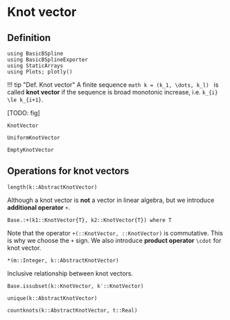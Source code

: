 # Knot vector

## Definition
```@setup math
using BasicBSpline
using BasicBSplineExporter
using StaticArrays
using Plots; plotly()
```

!!! tip "Def.  Knot vector"
    A finite sequence
    ```math
    k = (k_1, \dots, k_l)
    ```
    is called **knot vector** if the sequence is broad monotonic increase, i.e. ``k_{i} \le k_{i+1}``.


[TODO: fig]

```@docs
KnotVector
```

```@docs
UniformKnotVector
```

```@docs
EmptyKnotVector
```

## Operations for knot vectors

```@docs
length(k::AbstractKnotVector)
```

Although a knot vector is **not** a vector in linear algebra, but we introduce **additional operator** ``+``.

```@docs
Base.:+(k1::KnotVector{T}, k2::KnotVector{T}) where T
```

Note that the operator `+(::KnotVector, ::KnotVector)` is commutative.
This is why we choose the ``+`` sign.
We also introduce **product operator** ``\cdot`` for knot vector.

```@docs
*(m::Integer, k::AbstractKnotVector)
```

Inclusive relationship between knot vectors.

```@docs
Base.issubset(k::KnotVector, k′::KnotVector)
```

```@docs
unique(k::AbstractKnotVector)
```

```@docs
countknots(k::AbstractKnotVector, t::Real)
```

